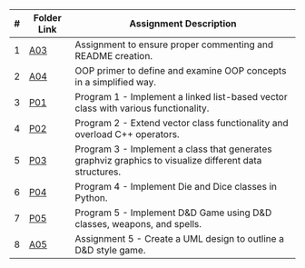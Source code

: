 |   #   | Folder Link | Assignment Description |
| :---: | ----------- | ---------------------- |
| 1 | [A03](https://github.com/aelious/2143-OOP-Nagel/tree/main/Assignments/A03) | Assignment to ensure proper commenting and README creation. |
| 2 | [A04](https://github.com/aelious/2143-OOP-Nagel/tree/main/Assignments/A04) | OOP primer to define and examine OOP concepts in a simplified way. |
| 3 | [P01](https://github.com/aelious/2143-OOP-Nagel/tree/main/Assignments/P01) | Program 1 - Implement a linked list-based vector class with various functionality. |
| 4 | [P02](https://github.com/aelious/2143-OOP-Nagel/tree/main/Assignments/P02) | Program 2 - Extend vector class functionality and overload C++ operators. |
| 5 | [P03](https://github.com/aelious/2143-OOP-Nagel/tree/main/Assignments/P03) | Program 3 - Implement a class that generates graphviz graphics to visualize different data structures. |
| 6 | [P04](https://github.com/aelious/2143-OOP-Nagel/tree/main/Assignments/P04) | Program 4 - Implement Die and Dice classes in Python. |
| 7 | [P05](https://github.com/aelious/2143-OOP-Nagel/tree/main/Assignments/P05) | Program 5 - Implement D&D Game using D&D classes, weapons, and spells. |
| 8 | [A05](https://github.com/aelious/2143-OOP-Nagel/tree/main/Assignments/A05) | Assignment 5 - Create a UML design to outline a D&D style game. |